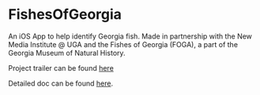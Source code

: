 # FishesOfGeorgia
An iOS App to help identify Georgia fish.
Made in partnership with the New Media Institute @ UGA and the Fishes of Georgia (FOGA), a part of the Georgia Museum of Natural History.

Project trailer can be found [here](https://www.youtube.com/watch?v=a11K1M6WUE8&t=1s)

Detailed doc can be found [here](https://docs.google.com/document/d/1yZIAvWZ60rRMfGu_VmtzNzOcNbYqIVAEVe96Ww8MX3Y/edit).
